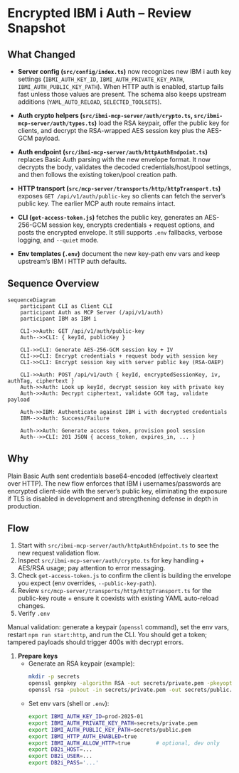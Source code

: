 # Encrypted IBM i Auth – Review Snapshot

## What Changed

- **Server config (`src/config/index.ts`)** now recognizes new IBM i auth key settings (`IBMI_AUTH_KEY_ID`, `IBMI_AUTH_PRIVATE_KEY_PATH`, `IBMI_AUTH_PUBLIC_KEY_PATH`). When HTTP auth is enabled, startup fails fast unless those values are present. The schema also keeps upstream additions (`YAML_AUTO_RELOAD`, `SELECTED_TOOLSETS`).

- **Auth crypto helpers (`src/ibmi-mcp-server/auth/crypto.ts`, `src/ibmi-mcp-server/auth/types.ts`)** load the RSA keypair, offer the public key for clients, and decrypt the RSA-wrapped AES session key plus the AES-GCM payload.

- **Auth endpoint (`src/ibmi-mcp-server/auth/httpAuthEndpoint.ts`)** replaces Basic Auth parsing with the new envelope format. It now decrypts the body, validates the decoded credentials/host/pool settings, and then follows the existing token/pool creation path.

- **HTTP transport (`src/mcp-server/transports/http/httpTransport.ts`)** exposes `GET /api/v1/auth/public-key` so clients can fetch the server’s public key. The earlier MCP auth route remains intact.

- **CLI (`get-access-token.js`)** fetches the public key, generates an AES-256-GCM session key, encrypts credentials + request options, and posts the encrypted envelope. It still supports `.env` fallbacks, verbose logging, and `--quiet` mode.

- **Env templates (`.env`)** document the new key-path env vars and keep upstream’s IBM i HTTP auth defaults.


## Sequence Overview

```mermaid
sequenceDiagram
    participant CLI as Client CLI
    participant Auth as MCP Server (/api/v1/auth)
    participant IBM as IBM i

    CLI->>Auth: GET /api/v1/auth/public-key
    Auth-->>CLI: { keyId, publicKey }

    CLI->>CLI: Generate AES-256-GCM session key + IV
    CLI->>CLI: Encrypt credentials + request body with session key
    CLI->>CLI: Encrypt session key with server public key (RSA-OAEP)

    CLI->>Auth: POST /api/v1/auth { keyId, encryptedSessionKey, iv, authTag, ciphertext }
    Auth->>Auth: Look up keyId, decrypt session key with private key
    Auth->>Auth: Decrypt ciphertext, validate GCM tag, validate payload

    Auth->>IBM: Authenticate against IBM i with decrypted credentials
    IBM-->>Auth: Success/Failure

    Auth->>Auth: Generate access token, provision pool session
    Auth-->>CLI: 201 JSON { access_token, expires_in, ... }
```


## Why

Plain Basic Auth sent credentials base64-encoded (effectively cleartext over HTTP). The new flow enforces that IBM i usernames/passwords are encrypted client-side with the server’s public key, eliminating the exposure if TLS is disabled in development and strengthening defense in depth in production.

## Flow

1. Start with `src/ibmi-mcp-server/auth/httpAuthEndpoint.ts` to see the new request validation flow.
2. Inspect `src/ibmi-mcp-server/auth/crypto.ts` for key handling + AES/RSA usage; pay attention to error messaging.
3. Check `get-access-token.js` to confirm the client is building the envelope you expect (env overrides, `--public-key-path`).
4. Review `src/mcp-server/transports/http/httpTransport.ts` for the public-key route + ensure it coexists with existing YAML auto-reload changes.
5. Verify `.env`

Manual validation: generate a keypair (`openssl` command), set the env vars, restart `npm run start:http`, and run the CLI. You should get a token; tampered payloads should trigger 400s with decrypt errors.


1. **Prepare keys**
   - Generate an RSA keypair (example):
     ```bash
     mkdir -p secrets
     openssl genpkey -algorithm RSA -out secrets/private.pem -pkeyopt rsa_keygen_bits:2048
     openssl rsa -pubout -in secrets/private.pem -out secrets/public.pem
     ```
   - Set env vars (shell or `.env`):
     ```bash
     export IBMI_AUTH_KEY_ID=prod-2025-01
     export IBMI_AUTH_PRIVATE_KEY_PATH=secrets/private.pem
     export IBMI_AUTH_PUBLIC_KEY_PATH=secrets/public.pem
     export IBMI_HTTP_AUTH_ENABLED=true
     export IBMI_AUTH_ALLOW_HTTP=true        # optional, dev only
     export DB2i_HOST=...
     export DB2i_USER=...
     export DB2i_PASS='...'
     ```
